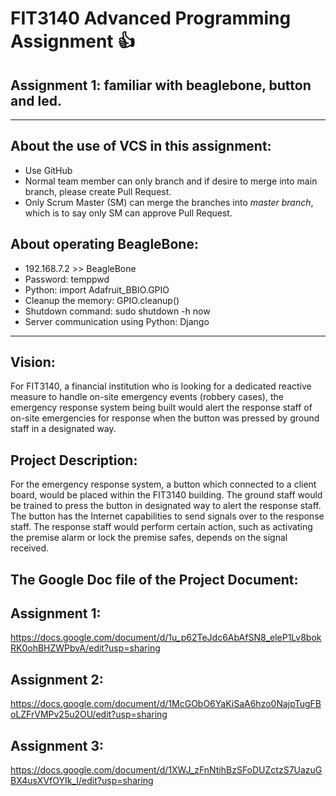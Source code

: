 # FIT3140 Advanced Programming Assignment :+1:

## Assignment 1: familiar with beaglebone, button and led.

---

## About the use of VCS in this assignment:
* Use GitHub
* Normal team member can only branch and if desire to merge into main branch, please create Pull Request.
* Only Scrum Master (SM) can merge the branches into *master branch*, which is to say only SM can approve Pull Request.

## About operating BeagleBone:
* 192.168.7.2 >>  BeagleBone
* Password: temppwd
* Python: import Adafruit_BBIO.GPIO
* Cleanup the memory: GPIO.cleanup()
* Shutdown command: sudo shutdown -h now
* Server communication using Python: Django

***

## Vision: 
For FIT3140, a financial institution who is looking for a dedicated reactive measure to handle on-site emergency events (robbery cases), the emergency response system being built would alert the response staff of on-site emergencies for response when the button was pressed by ground staff in a designated way.

## Project Description: 
For the emergency response system, a button which connected to a client board, would be placed within the FIT3140 building. The ground staff would be trained to press the button in designated way to alert the response staff. The button has the Internet capabilities to send signals over to the response staff. The response staff would perform certain action, such as activating the premise alarm or lock the premise safes, depends on the signal received. 

## The Google Doc file of the Project Document:
## Assignment 1:
https://docs.google.com/document/d/1u_p62TeJdc6AbAfSN8_eleP1Lv8bokRK0ohBHZWPbvA/edit?usp=sharing

## Assignment 2:
https://docs.google.com/document/d/1McGObO6YaKiSaA6hzo0NajpTugFBoLZFrVMPv25u2OU/edit?usp=sharing

## Assignment 3:
https://docs.google.com/document/d/1XWJ_zFnNtihBzSFoDUZctzS7UazuGBX4usXVfOYIk_I/edit?usp=sharing

